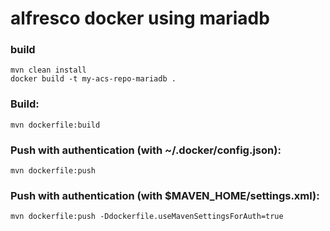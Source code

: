 # alfresco docker using mariadb

### build

```
mvn clean install
docker build -t my-acs-repo-mariadb .
```

### Build:

```
mvn dockerfile:build
```

### Push with authentication (with ~/.docker/config.json):

```
mvn dockerfile:push
```

### Push with authentication (with $MAVEN_HOME/settings.xml):

```
mvn dockerfile:push -Ddockerfile.useMavenSettingsForAuth=true
```
